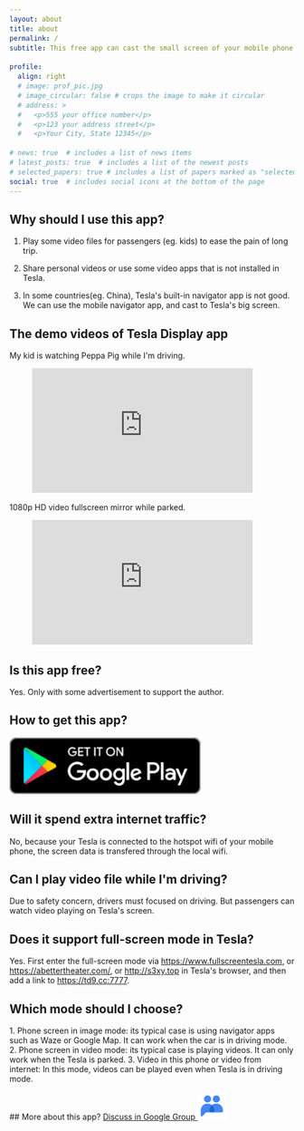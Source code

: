 ```yaml
---
layout: about
title: about
permalink: /
subtitle: This free app can cast the small screen of your mobile phone to the big screen of your Tesla.

profile:
  align: right
  # image: prof_pic.jpg
  # image_circular: false # crops the image to make it circular
  # address: >
  #   <p>555 your office number</p>
  #   <p>123 your address street</p>
  #   <p>Your City, State 12345</p>

# news: true  # includes a list of news items
# latest_posts: true  # includes a list of the newest posts
# selected_papers: true # includes a list of papers marked as "selected={true}"
social: true  # includes social icons at the bottom of the page
---
```


## Why should I use this app?

1. Play some video files for passengers (eg. kids) to ease the pain of long trip.

2. Share personal videos or use some video apps that is not installed in Tesla.

3. In some countries(eg. China), Tesla's built-in navigator app is not good. We can use the mobile navigator app, and cast to Tesla's big screen. 

## The demo videos of Tesla Display app
My kid is watching Peppa Pig while I'm driving.
<!-- blank line -->
<figure class="video_container">
  <iframe width="390" height="220" src="https://www.youtube.com/embed/Hb4D_IvOjMc" frameborder="0" allowfullscreen="true"> </iframe>
</figure>
<!-- blank line -->

1080p HD video fullscreen mirror while parked.
<!-- blank line -->
<figure class="video_container">
  <iframe width="390" height="220" src="https://www.youtube.com/embed/PkbfoLHjrvE" frameborder="0" allowfullscreen="true"> </iframe>
</figure>
<!-- blank line -->

## Is this app free?
Yes. Only with some advertisement to support the author.

## How to get this app?
<a href ="https://play.google.com/store/apps/details?id=io.github.blackpill.tesladisplay&referrer=utm_source%3Dgithub%26utm_medium%3Dorganic"><img src="./google-play-badge.svg" height="100px"></a>

## Will it spend extra internet traffic?
No, because your Tesla is connected to the hotspot wifi of your mobile phone, the screen data is transfered through the local wifi. 

## Can I play video file while I'm driving?
Due to safety concern, drivers must focused on driving. But passengers can watch video playing on Tesla's screen.

## Does it support full-screen mode in Tesla?
Yes. First enter the full-screen mode via https://www.fullscreentesla.com, or https://abettertheater.com/, or http://s3xy.top in Tesla's browser, and then add a link to https://td9.cc:7777.

## Which mode should I choose?
<p id="mode">
1. Phone screen in image mode: its typical case is using navigator apps such as Waze or Google Map. It can work when the car is in driving mode.
2. Phone screen in video mode: its typical case is playing videos. It can only work when the Tesla is parked.
3. Video in this phone or video from internet: In this mode, videos can be played even when Tesla is in driving mode.
</p>
## More about this app?
<a href ="https://groups.google.com/g/tesla-display" target="_blank">Discuss in Google Group <img src="group.png" height=50px></a>
